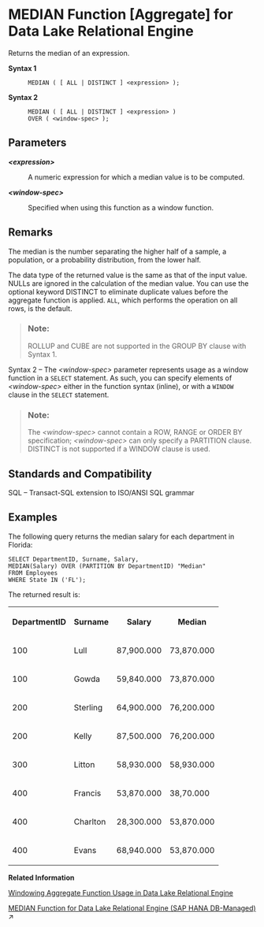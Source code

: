 <!-- loioa562edfc84f210159175c2831fabbd47 -->

# MEDIAN Function \[Aggregate\] for Data Lake Relational Engine

Returns the median of an expression.




<dl>
<dt><b>

Syntax 1

</b></dt>
<dd>

```
MEDIAN ( [ ALL | DISTINCT ] <expression> );
```



</dd><dt><b>

Syntax 2

</b></dt>
<dd>

```
MEDIAN ( [ ALL | DISTINCT ] <expression> )
OVER ( <window-spec> );
```



</dd>
</dl>



<a name="loioa562edfc84f210159175c2831fabbd47__MEDIAN_parm1"/>

## Parameters


<dl>
<dt><b>

*<expression\>*

</b></dt>
<dd>

A numeric expression for which a median value is to be computed.



</dd><dt><b>

*<window-spec\>*

</b></dt>
<dd>

Specified when using this function as a window function.



</dd>
</dl>



<a name="loioa562edfc84f210159175c2831fabbd47__MEDIAN_remarks1"/>

## Remarks

The median is the number separating the higher half of a sample, a population, or a probability distribution, from the lower half.

The data type of the returned value is the same as that of the input value. NULLs are ignored in the calculation of the median value. You can use the optional keyword DISTINCT to eliminate duplicate values before the aggregate function is applied. `ALL`, which performs the operation on all rows, is the default.

> ### Note:  
> ROLLUP and CUBE are not supported in the GROUP BY clause with Syntax 1.

Syntax 2 – The *<window-spec\>* parameter represents usage as a window function in a `SELECT` statement. As such, you can specify elements of *<window-spec\>* either in the function syntax \(inline\), or with a `WINDOW` clause in the `SELECT` statement.

> ### Note:  
> The *<window-spec\>* cannot contain a ROW, RANGE or ORDER BY specification; *<window-spec\>* can only specify a PARTITION clause. DISTINCT is not supported if a WINDOW clause is used.



<a name="loioa562edfc84f210159175c2831fabbd47__MEDIAN_standards1"/>

## Standards and Compatibility

SQL – Transact-SQL extension to ISO/ANSI SQL grammar



<a name="loioa562edfc84f210159175c2831fabbd47__MEDIAN_example1"/>

## Examples

The following query returns the median salary for each department in Florida:

```
SELECT DepartmentID, Surname, Salary,
MEDIAN(Salary) OVER (PARTITION BY DepartmentID) "Median"
FROM Employees
WHERE State IN ('FL');
```

The returned result is:


<table>
<tr>
<th valign="top" rowspan="1">

DepartmentID

</th>
<th valign="top" rowspan="1">

Surname

</th>
<th valign="top" rowspan="1">

Salary

</th>
<th valign="top" rowspan="1">

Median

</th>
</tr>
<tr>
<td valign="top" rowspan="1">

100

</td>
<td valign="top" rowspan="1">

Lull

</td>
<td valign="top" rowspan="1">

87,900.000

</td>
<td valign="top" rowspan="1">

73,870.000

</td>
</tr>
<tr>
<td valign="top" rowspan="1">

100

</td>
<td valign="top" rowspan="1">

Gowda

</td>
<td valign="top" rowspan="1">

59,840.000

</td>
<td valign="top" rowspan="1">

73,870.000

</td>
</tr>
<tr>
<td valign="top" rowspan="1">

200

</td>
<td valign="top" rowspan="1">

Sterling

</td>
<td valign="top" rowspan="1">

64,900.000

</td>
<td valign="top" rowspan="1">

76,200.000

</td>
</tr>
<tr>
<td valign="top" rowspan="1">

200

</td>
<td valign="top" rowspan="1">

Kelly

</td>
<td valign="top" rowspan="1">

87,500.000

</td>
<td valign="top" rowspan="1">

76,200.000

</td>
</tr>
<tr>
<td valign="top" rowspan="1">

300

</td>
<td valign="top" rowspan="1">

Litton

</td>
<td valign="top" rowspan="1">

58,930.000

</td>
<td valign="top" rowspan="1">

58,930.000

</td>
</tr>
<tr>
<td valign="top" rowspan="1">

400

</td>
<td valign="top" rowspan="1">

Francis

</td>
<td valign="top" rowspan="1">

53,870.000

</td>
<td valign="top" rowspan="1">

38,70.000

</td>
</tr>
<tr>
<td valign="top" rowspan="1">

400

</td>
<td valign="top" rowspan="1">

Charlton

</td>
<td valign="top" rowspan="1">

28,300.000

</td>
<td valign="top" rowspan="1">

53,870.000

</td>
</tr>
<tr>
<td valign="top" rowspan="1">

400

</td>
<td valign="top" rowspan="1">

Evans

</td>
<td valign="top" rowspan="1">

68,940.000

</td>
<td valign="top" rowspan="1">

53,870.000

</td>
</tr>
</table>

**Related Information**  


[Windowing Aggregate Function Usage in Data Lake Relational Engine](windowing-aggregate-function-usage-in-data-lake-relational-engine-a527f35.md "A major feature of the ISO/ANSI SQL extensions for OLAP is a construct called a window.")

[MEDIAN Function for Data Lake Relational Engine (SAP HANA DB-Managed)](https://help.sap.com/viewer/a898e08b84f21015969fa437e89860c8/2024_3_QRC/en-US/d48698c99cd5450980130ce6dcd32356.html "Returns the median of an expression.") :arrow_upper_right:

